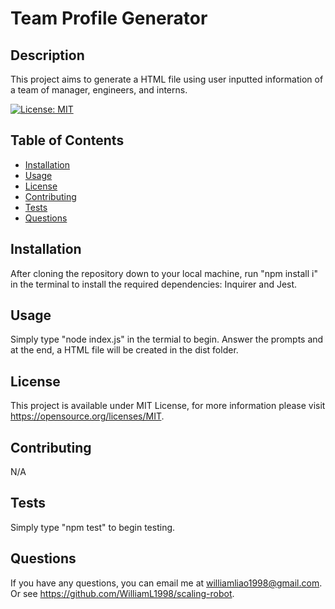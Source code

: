 # Team Profile Generator
  
## Description

This project aims to generate a HTML file using user inputted information of a team of manager, engineers, and interns.

[![License: MIT](https://img.shields.io/badge/License-MIT-yellow.svg)](https://opensource.org/licenses/MIT)
## Table of Contents

- [Installation](#installation)
- [Usage](#usage)
- [License](#license)
- [Contributing](#contributing)
- [Tests](#tests)
- [Questions](#questions)

## Installation

After cloning the repository down to your local machine, run "npm install i" in the terminal to install the required dependencies: Inquirer and Jest.

## Usage

Simply type "node index.js" in the termial to begin. Answer the prompts and at the end, a HTML file will be created in the dist folder.

## License

This project is available under MIT License, for more information please visit https://opensource.org/licenses/MIT.

## Contributing

N/A

## Tests

Simply type "npm test" to begin testing.

## Questions

If you have any questions, you can email me at williamliao1998@gmail.com. Or see https://github.com/WilliamL1998/scaling-robot.